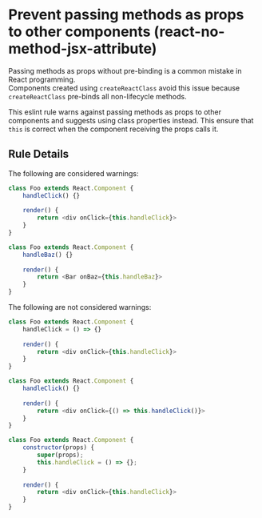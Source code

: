 # Prevent passing methods as props to other components (react-no-method-jsx-attribute)

Passing methods as props without pre-binding is a common mistake in React programming.  
Components created using `createReactClass` avoid this issue because `createReactClass`
pre-binds all non-lifecycle methods.

This eslint rule warns against passing methods as props to other components and suggests
using class properties instead.  This ensure that `this` is correct when the component 
receiving the props calls it.

## Rule Details

The following are considered warnings:

```js
class Foo extends React.Component {
    handleClick() {}
    
    render() {
        return <div onClick={this.handleClick}>
    }
}
```

```js
class Foo extends React.Component {
    handleBaz() {}
    
    render() {
        return <Bar onBaz={this.handleBaz}>
    }
}
```

The following are not considered warnings:

```js
class Foo extends React.Component {
    handleClick = () => {}
    
    render() {
        return <div onClick={this.handleClick}>
    }
}
```

```js
class Foo extends React.Component {
    handleClick() {}
    
    render() {
        return <div onClick={() => this.handleClick()}>
    }
}
```

```js
class Foo extends React.Component {
    constructor(props) {
        super(props);
        this.handleClick = () => {};
    }
    
    render() {
        return <div onClick={this.handleClick}>
    }
}
```

